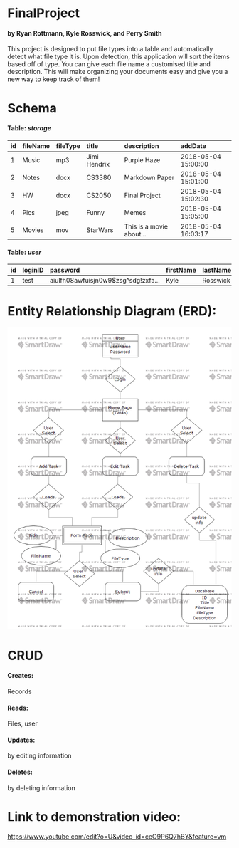 # FinalProject
#### by Ryan Rottmann, Kyle Rosswick, and Perry Smith


This project is designed to put file types into a table and automatically detect what file type it is.  Upon detection, this application will sort the items based off of type. You can give each file name a customised title and description.  This will make organizing your documents easy and give you a new way to keep track of them!

# Schema

#### Table: ***storage***

|id|fileName|fileType|title|description|addDate|
|:-|:-------|:-------|:----|:----------|:------|
|1|Music|mp3|Jimi Hendrix|Purple Haze|2018-05-04 15:00:00|
|2|Notes|docx|CS3380|Markdown Paper|2018-05-04 15:01:00|
|3|HW|docx|CS2050|Final Project|2018-05-04 15:02:30|
|4|Pics|jpeg|Funny|Memes|2018-05-04 15:05:00|
|5|Movies|mov|StarWars|This is a movie about...|2018-05-04 16:03:17|


#### Table: ***user***

|id|loginID|password|firstName|lastName|
|:-|:------|:-------|:--------|--------|
|1|test|aiulfh08awfuisjn0w9$zsg^sdg!zxfa...|Kyle|Rosswick|


# Entity Relationship Diagram (ERD):
![ERD Image](https://github.com/krosswick/TaskManager/blob/master/ERD.png "ERD Image")

# CRUD

#### Creates:
Records

#### Reads:
Files, user

#### Updates:
by editing information

#### Deletes:
by deleting information

# Link to demonstration video:
https://www.youtube.com/edit?o=U&video_id=ceO9P6Q7hBY&feature=vm
